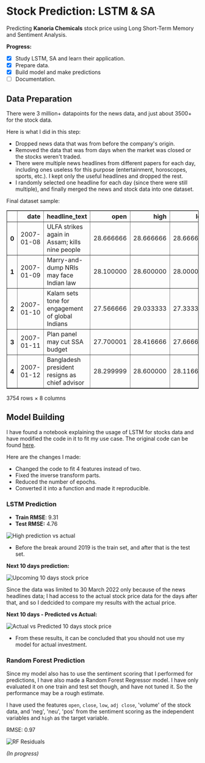 # Stock Prediction: LSTM & SA
Predicting **Kanoria Chemicals** stock price using Long Short-Term Memory and Sentiment Analysis.

**Progress:**
- [x] Study LSTM, SA and learn their application.
- [x] Prepare data.
- [x] Build model and make predictions
- [ ] Documentation.

## Data Preparation
There were 3 million+ datapoints for the news data, and just about 3500+ for the stock data. 

Here is what I did in this step:
* Dropped news data that was from before the company's origin. 
* Removed the data that was from days when the market was closed or the stocks weren't traded. 
* There were multiple news headlines from different papers for each day, including ones useless for this purpose (entertainment, horoscopes, sports, etc.). I kept only the useful headlines and dropped the rest.
* I randomly selected one headline for each day (since there were still multiple), and finally merged the news and stock data into one dataset.

Final dataset sample:

<div>
<table border="1" class="dataframe">
  <thead>
    <tr style="text-align: right;">
      <th></th>
      <th>date</th>
      <th>headline_text</th>
      <th>open</th>
      <th>high</th>
      <th>low</th>
      <th>close</th>
      <th>adj close</th>
      <th>volume</th>
    </tr>
  </thead>
  <tbody>
    <tr>
      <th>0</th>
      <td>2007-01-08</td>
      <td>ULFA strikes again in Assam; kills nine people</td>
      <td>28.666666</td>
      <td>28.666666</td>
      <td>28.666666</td>
      <td>28.666666</td>
      <td>16.249998</td>
      <td>3600.0</td>
    </tr>
    <tr>
      <th>1</th>
      <td>2007-01-09</td>
      <td>Marry-and-dump NRIs may face Indian law</td>
      <td>28.100000</td>
      <td>28.600000</td>
      <td>28.000000</td>
      <td>28.083332</td>
      <td>15.919325</td>
      <td>2490.0</td>
    </tr>
    <tr>
      <th>2</th>
      <td>2007-01-10</td>
      <td>Kalam sets tone for engagement of global Indians</td>
      <td>27.566666</td>
      <td>29.033333</td>
      <td>27.333332</td>
      <td>27.566666</td>
      <td>15.626451</td>
      <td>32694.0</td>
    </tr>
    <tr>
      <th>3</th>
      <td>2007-01-11</td>
      <td>Plan panel may cut SSA budget</td>
      <td>27.700001</td>
      <td>28.416666</td>
      <td>27.666666</td>
      <td>28.000000</td>
      <td>15.872088</td>
      <td>4800.0</td>
    </tr>
    <tr>
      <th>4</th>
      <td>2007-01-12</td>
      <td>Bangladesh president resigns as chief advisor</td>
      <td>28.299999</td>
      <td>28.600000</td>
      <td>28.116667</td>
      <td>28.433332</td>
      <td>16.117727</td>
      <td>13122.0</td>
    </tr> 
  </tbody>
</table>
<p>3754 rows × 8 columns</p>
</div>

## Model Building

I have found a notebook explaining the usage of LSTM for stocks data and have modified the code in it to fit my use case. The original code can be found [here](https://www.kaggle.com/code/amarsharma768/stock-price-prediction-using-lstm/notebook).

Here are the changes I made:
- Changed the code to fit 4 features instead of two.
- Fixed the inverse transform parts.
- Reduced the number of epochs.
- Converted it into a function and made it reproducible.

### LSTM Prediction

- **Train RMSE**: 9.31
- **Test RMSE:** 4.76

![High prediction vs actual](https://user-images.githubusercontent.com/123200960/232308109-6e31308d-3c4d-47af-86f2-efa600b131ac.png)

- Before the break around 2019 is the train set, and after that is the test set.

**Next 10 days prediction:**

![Upcoming 10 days stock price](https://user-images.githubusercontent.com/123200960/232316925-36d8dc71-97b1-4ff5-a1bf-bb954391cc5b.png)

Since the data was limited to 30 March 2022 only because of the news headlines data; I had access to the actual stock price data for the days after that, and so I dedcided to compare my results with the actual price.

**Next 10 days - Predicted vs Actual:**

![Actual vs Predicted 10 days stock price](https://user-images.githubusercontent.com/123200960/232316741-385109c7-e9e0-4104-8de5-e6b32b88d7c4.png)

- From these results, it can be concluded that you should not use my model for actual investment.

### Random Forest Prediction

Since my model also has to use the sentiment scoring that I performed for predictions, I have also made a Random Forest Regressor model. I have only evaluated it on one train and test set though, and have not tuned it. So the performance may be a rough estimate.

I have used the features `open`, `close`, `low`, `adj close`, 'volume' of the stock data, and 'neg', 'neu', 'pos' from the sentiment scoring as the independent variables and `high` as the target variable.

RMSE: 0.97

![RF Residuals](https://user-images.githubusercontent.com/123200960/232308706-8d4138a0-21f9-4885-8617-b28564f5e17d.png)





*(In progress)*
